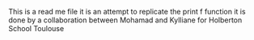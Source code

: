 This is a read me file
it is an attempt to replicate the print f function
it is done by a collaboration between Mohamad and Kylliane for Holberton School Toulouse

